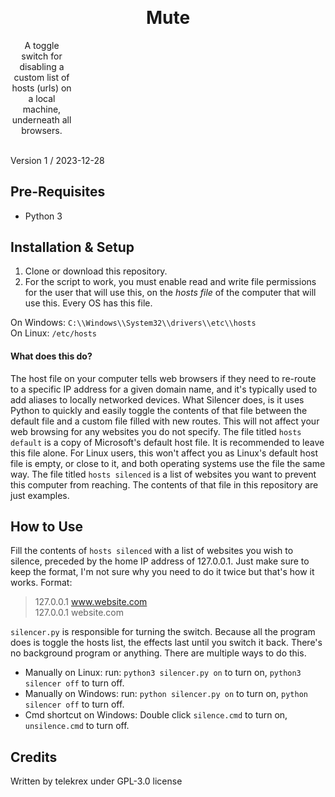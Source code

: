 <h1 align="center" style="margin-top: -10px"> Mute </h1>
<p align="center" style="width: 100;">
   A toggle switch for disabling a custom list of hosts (urls) on a local machine, underneath all browsers.<br><br>
</p>

Version 1 / 2023-12-28

## Pre-Requisites
- Python 3

## Installation & Setup
1. Clone or download this repository.
2. For the script to work, you must enable read and write file permissions for the user that will use this, on the *hosts file* of the computer that will use this. Every OS has this file.  

 On Windows:  `C:\\Windows\\System32\\drivers\\etc\\hosts`  
 On Linux:  `/etc/hosts`  

#### What does this do?
The host file on your computer tells web browsers if they need to re-route to a specific IP address for a given domain name, and it's typically used to add aliases to locally networked devices. What Silencer does, is it uses Python to quickly and easily toggle the contents of that file between the default file and a custom file filled with new routes. This will not affect your web browsing for any websites you do not specify. The file titled `hosts default` is a copy of Microsoft's default host file. It is recommended to leave this file alone. For Linux users, this won't affect you as Linux's default host file is empty, or close to it, and both operating systems use the file the same way. The file titled `hosts silenced` is a list of websites you want to prevent this computer from reaching. The contents of that file in this repository are just examples.

## How to Use
Fill the contents of `hosts silenced` with a list of websites you wish to silence, preceded by the home IP address of 127.0.0.1. Just make sure to keep the format, I'm not sure why you need to do it twice but that's how it works. Format:
>127.0.0.1 www.website.com  
>127.0.0.1 website.com  

`silencer.py` is responsible for turning the switch. Because all the program does is toggle the hosts list, the effects last until you switch it back. There's no background program or anything. There are multiple ways to do this.

- Manually on Linux: run: `python3 silencer.py on` to turn on, `python3 silencer off` to turn off.
- Manually on Windows: run: `python silencer.py on` to turn on, `python silencer off` to turn off.
- Cmd shortcut on Windows: Double click `silence.cmd` to turn on, `unsilence.cmd` to turn off.

## Credits
Written by telekrex under GPL-3.0 license